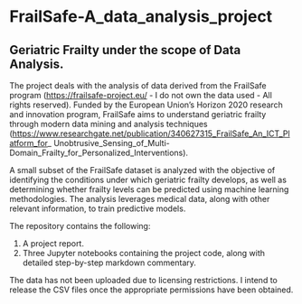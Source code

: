 # FrailSafe-A_data_analysis_project

## Geriatric Frailty under the scope of Data Analysis.

The project deals with the analysis of data derived from the FrailSafe program
(https://frailsafe-project.eu/ - I do not own the data used - All rights reserved). Funded by
the European Union’s Horizon 2020 research and innovation program, FrailSafe aims to 
understand geriatric frailty through modern data mining and analysis techniques
(https://www.researchgate.net/publication/340627315_FrailSafe_An_ICT_Platform_for_
Unobtrusive_Sensing_of_Multi-Domain_Frailty_for_Personalized_Interventions).

A small subset of the FrailSafe dataset is analyzed with the objective of identifying the conditions under which geriatric frailty develops, as well as determining whether frailty levels can be predicted using machine learning methodologies. The analysis leverages medical data, along with other relevant information, to train predictive models.

The repository contains the following:
1) A project report.
2) Three Jupyter notebooks containing the project code, along with detailed step-by-step markdown commentary.

The data has not been uploaded due to licensing restrictions. I intend to release the CSV files once the appropriate permissions have been obtained.
